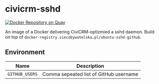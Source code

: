 # civicrm-sshd

[![Docker Repository on Quay](https://quay.io/repository/watchdogpolska/civicrm-sshd/status "Docker Repository on Quay")](https://quay.io/repository/watchdogpolska/civicrm-sshd)

An image of a Docker delivering CiviCRM-optizmied a sshd daemon. Build on top of ```docker-registry.siecobywatelska.pl/ubuntu-sshd-github```.

## Environment

| Name                 | Description
| -------------------- | -----------
| ```GITHUB_USERS```   | Comma sepeated list of GitHub username